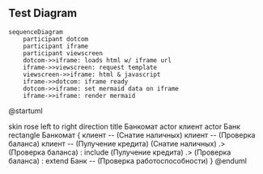 ## Test Diagram
```mermaid
sequenceDiagram
    participant dotcom
    participant iframe
    participant viewscreen
    dotcom->>iframe: loads html w/ iframe url
    iframe->>viewscreen: request template
    viewscreen->>iframe: html & javascript
    iframe->>dotcom: iframe ready
    dotcom->>iframe: set mermaid data on iframe
    iframe->>iframe: render mermaid
```
@startuml

skin rose
left to right direction
title Банкомат
actor клиент
actor Банк
rectangle Банкомат {
клиент -- (Снатие наличных)
клиент -- (Проверка баланса)
клиент -- (Пулучение кредита)
 (Снатие наличных) .> (Проверка баланса) : include
  (Пулучение кредита) .> (Проверка баланса) : extend
Банк -- (Проверка работоспособности)
}
@enduml